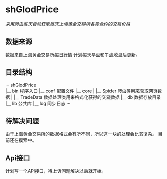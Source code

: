 # shGlodPrice

*采用爬虫每天自动获取每天上海黄金交易所各类合约的交易价格*

## 数据来源

数据来自上海黄金交易所[每日行情](https://www.sge.com.cn/sjzx/mrhqsj?p=1)
计划每天早盘和午盘收盘后更新。

## 目录结构

···
shGlodPrice                 
|__ bin                  程序入口
|__ conf                 配置文件
|__ core
|  |__ Spider            爬虫类用来获取网页数据
|  |__ TradeData         数据处理类用来格式化获得的交易数据
|__ db                   数据存放目录
|__ lib                  公共库
|__ log                  同步日志
···


## 待解决问题

由于上海黄金交易所的数据格式会有所不同，所以这一块的处理会比较复杂。
目前还在摸索中。


## Api接口

计划写一个API接口，待上诉问题解决以后就开始。
